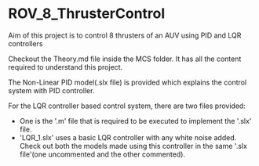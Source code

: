 # ROV_8_ThrusterControl
Aim of this project is to control 8 thrusters of an AUV using PID and LQR controllers

Checkout the Theory.md file inside the MCS folder. It has all the content required to understand this project. 

The Non-Linear PID model(.slx file) is provided which explains the control system with PID controller.

For the LQR controller based control system, there are two files provided:
- One is the '.m' file that is required to be executed to implement the '.slx' file. 
- 'LQR_1.slx' uses a basic LQR controller with any white noise added. Check out both the models made using this controller in the same '.slx file'(one uncommented and the other commented).
